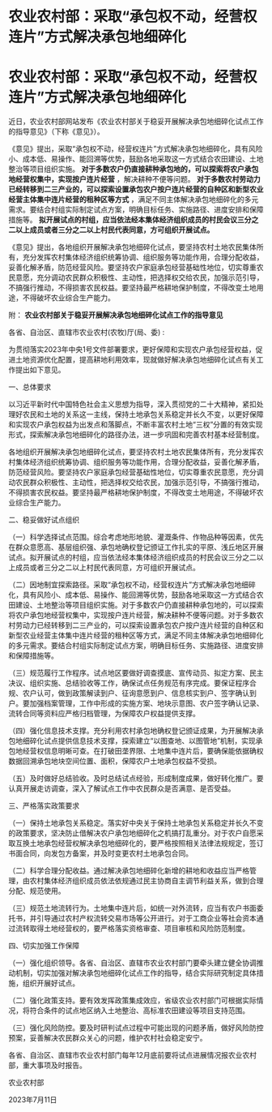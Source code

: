 # 农业农村部：采取“承包权不动，经营权连片”方式解决承包地细碎化

# 农业农村部：采取“承包权不动，经营权连片”方式解决承包地细碎化

近日，农业农村部网站发布《农业农村部关于稳妥开展解决承包地细碎化试点工作的指导意见》（下称《意见》）。

《意见》提出，采取“承包权不动，经营权连片”方式解决承包地细碎化，具有风险小、成本低、易操作、能回溯等优势，鼓励各地采取这一方式结合农田建设、土地整治等项目组织实施。
**对于多数农户仍直接耕种承包地的，可以探索将农户承包地经营权集中，实现按户连片经营** ，解决耕种不便等问题。
**对于多数农村劳动力已经转移到二三产业的，可以探索设置承包农户按户连片经营的自种区和新型农业经营主体集中连片经营的租种区等方式**
，满足不同主体解决承包地细碎化的多元需求。要结合村组实际制定试点方案，明确目标任务、实施路径、进度安排和保障措施等。
**拟开展试点的村组，应当依法经本集体经济组织成员的村民会议三分之二以上成员或者三分之二以上村民代表同意，方可组织开展试点。**

《意见》提出，各地组织开展解决承包地细碎化试点，要坚持农村土地农民集体所有，充分发挥农村集体经济组织统筹协调、组织服务等功能作用，合理分配收益，妥善化解矛盾，防范经营风险。要坚持农户家庭承包经营基础性地位，切实尊重农民意愿，充分调动农民群众积极性、主动性，把选择权交给农民，加强示范引导，不搞强行推动，不得损害农民权益。要坚持最严格耕地保护制度，不得改变土地用途，不得破坏农业综合生产能力。

附： **农业农村部关于稳妥开展解决承包地细碎化试点工作的指导意见**

各省、自治区、直辖市农业农村(农牧)厅(局、委) :

为贯彻落实2023年中央1号文件部署要求，更好保障和实现农户承包经营权益，促进土地资源优化配置，提高耕地利用效率，现就做好解决承包地细碎化试点有关工作提出如下意见。

一、总体要求

以习近平新时代中国特色社会主义思想为指导，深入贯彻党的二十大精神，紧扣处理好农民和土地的关系这一主线，保持土地承包关系稳定并长久不变，以更好保障和实现农户承包权益为出发点和落脚点，不断丰富农村土地“三权”分置的有效实现形式，探索解决承包地细碎化的路径办法，进一步巩固和完善农村基本经营制度。

各地组织开展解决承包地细碎化试点，要坚持农村土地农民集体所有，充分发挥农村集体经济组织统筹协调、组织服务等功能作用，合理分配收益，妥善化解矛盾，防范经营风险。要坚持农户家庭承包经营基础性地位，切实尊重农民意愿，充分调动农民群众积极性、主动性，把选择权交给农民，加强示范引导，不搞强行推动，不得损害农民权益。要坚持最严格耕地保护制度，不得改变土地用途，不得破坏农业综合生产能力。

二、稳妥做好试点组织

（一）科学选择试点范围。综合考虑地形地貌、灌溉条件、作物品种等因素，优先在群众意愿高、基层组织强、承包地确权登记颁证工作扎实的平原、浅丘地区开展试点。拟开展试点的村组，应当依法经本集体经济组织成员的村民会议三分之二以上成员或者三分之二以上村民代表同意，方可组织开展试点。

（二）因地制宜探索路径。采取“承包权不动，经营权连片”方式解决承包地细碎化，具有风险小、成本低、易操作、能回溯等优势，鼓励各地采取这一方式结合农田建设、土地整治等项目组织实施。对于多数农户仍直接耕种承包地的，可以探索将农户承包地经营权集中，实现按户连片经营，解决耕种不便等问题。对于多数农村劳动力已经转移到二三产业的，可以探索设置承包农户按户连片经营的自种区和新型农业经营主体集中连片经营的租种区等方式，满足不同主体解决承包地细碎化的多元需求。要结合村组实际制定试点方案，明确目标任务、实施路径、进度安排和保障措施等。

（三）规范履行工作程序。试点地区要做好调查摸底、宣传动员、拟定方案、民主决议、组织实施、总结验收等工作，确保试点任务规范有序完成。要保证程序合规、农户认可，做到政策解读到户、征询意愿到户、信息核实到户、签字确认到户。要加强档案管理，工作中形成的实施方案、地块示意图、农户签字确认记录、流转合同等资料应严格归档管理，为保障农户权益提供支撑。

（四）强化信息技术支撑。充分利用农村承包地确权登记颁证成果，为开展解决承包地细碎化试点提供信息技术支撑，探索建立“以图查地、以图管地”机制，实现承包地经营权信息明晰可查。在打破田垄界限、土地集中连片后，要确保能依据确权数据回溯承包地块空间位置、面积，保障农户土地承包权益不受损。

（五）及时做好总结验收。及时总结试点经验，形成制度成果，做好转化推广。要认真开展走访调查，深入了解试点工作中农民群众是否满意、是否受益。

三、严格落实政策要求

（一）保持土地承包关系稳定。落实好中央关于保持土地承包关系稳定并长久不变的政策要求，坚决防止借解决农户承包地细碎化之机搞打乱重分。对于农户自愿采取互换土地承包经营权解决承包地细碎化的，要严格按照相关法律法规规定，签订书面合同，向发包方备案，并及时变更农村土地承包合同。

（二）科学合理分配收益。通过解决承包地细碎化新增的耕地和收益应当严格管理，由农村集体经济组织成员依法依规通过民主协商自主调节利益关系，做到合理分配、规范使用。

（三）规范土地流转行为。土地集中连片后，如统一对外流转，应当有农户书面委托书，并引导通过农村产权流转交易市场等公开进行。对于工商企业等社会资本通过流转取得土地经营权的，要严格落实资格审查、项目审核和风险防范制度。

四、切实加强工作保障

（一）强化组织领导。各省、自治区、直辖市农业农村部门要牵头建立健全协调推动机制，切实加强对解决承包地细碎化试点工作的指导，结合实际研究制定具体措施，组织开展好试点。

（二）强化政策支持。要有效发挥政策集成效应，省级农业农村部门可根据实际情况，将符合条件的试点地区纳入土地整治、高标准农田建设等项目支持范围。

（三）强化风险防控。要及时研判试点过程中可能出现的问题矛盾，做好风险防控预案，妥善解决农民群众关心的问题，维护农村社会稳定安宁。

各省、自治区、直辖市农业农村部门每年12月底前要将试点进展情况报农业农村部，重大事项及时报告。

农业农村部

2023年7月11日

